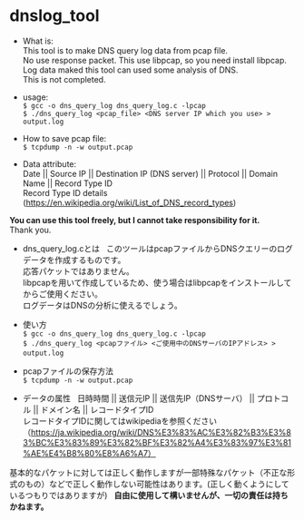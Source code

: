 # dnslog_tool
* What is:  
This tool is to make DNS query log data from pcap file.  
No use response packet.
This use libpcap, so you need install libpcap.
Log data maked this tool can used some analysis of DNS.  
This is not completed.  

* usage:  
`$ gcc -o dns_query_log dns_query_log.c -lpcap`  
`$ ./dns_query_log <pcap_file> <DNS server IP which you use> > output.log`  
  
* How to save pcap file:  
`$ tcpdump -n -w output.pcap`  
 
* Data attribute:  
Date || Source IP || Destination IP (DNS server) || Protocol || Domain Name || Record Type ID  
Record Type ID details (https://en.wikipedia.org/wiki/List_of_DNS_record_types)  

__You can use this tool freely, but I cannot take responsibility for it.__  
Thank you.  

* dns_query_log.cとは  
このツールはpcapファイルからDNSクエリーのログデータを作成するものです。  
応答パケットではありません。  
libpcapを用いて作成しているため、使う場合はlibpcapをインストールしてからご使用ください。  
ログデータはDNSの分析に使えるでしょう。  

* 使い方  
`$ gcc -o dns_query_log dns_query_log.c -lpcap`  
`$ ./dns_query_log <pcapファイル> <ご使用中のDNSサーバのIPアドレス> > output.log`  

* pcapファイルの保存方法  
`$ tcpdump -n -w output.pcap`  

* データの属性  
日時時間 || 送信元IP || 送信先IP（DNSサーバ） || プロトコル || ドメイン名 || レコードタイプID  
レコードタイプIDに関してはwikipediaを参照ください（https://ja.wikipedia.org/wiki/DNS%E3%83%AC%E3%82%B3%E3%83%BC%E3%83%89%E3%82%BF%E3%82%A4%E3%83%97%E3%81%AE%E4%B8%80%E8%A6%A7）  

基本的なパケットに対しては正しく動作しますが一部特殊なパケット（不正な形式のもの）などで正しく動作しない可能性はあります。(正しく動くようにしているつもりではありますが)  
__自由に使用して構いませんが、一切の責任は持ちかねます。__  
